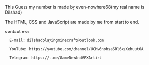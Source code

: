 This Guess my number is made by even-nowhere68(my real name is Dilshad)

The HTML, CSS and JavaScript are made by me from start to end.

contact me:
      
      E-mail: dilshadplayingminecraft@outlook.com
      
      YouTube: https://youtube.com/channel/UCMv6nobsaSRl6xsXehuut6A
      
      Telegram: https://t.me/GameDevAndVFXArtist
